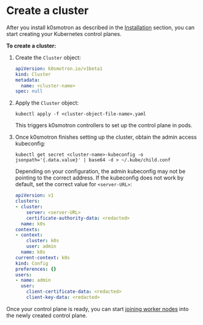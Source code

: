 # Create a cluster

After you install k0smotron as described in the [Installation](install.md)
section, you can start creating your Kubernetes control planes.

**To create a cluster:**

1. Create the `Cluster` object:

   ```yaml
   apiVersion: k0smotron.io/v1beta1
   kind: Cluster
   metadata:
     name: <cluster-name>
   spec: null
   ```

2. Apply the `Cluster` object:

   ```shell
   kubectl apply -f <cluster-object-file-name>.yaml
   ```

   This triggers k0smotron controllers to set up the control plane in pods.

3. Once k0smotron finishes setting up the cluster, obtain the admin access
   kubeconfig:

   ```shell
   kubectl get secret <cluster-name>-kubeconfig -o jsonpath='{.data.value}' | base64 -d > ~/.kube/child.conf
   ```

   Depending on your configuration, the admin kubeconfig may not be pointing
   to the correct address. If the kubeconfig does not work by default,
   set the correct value for `<server-URL>`:

   ```yaml
   apiVersion: v1
   clusters:
   - cluster:
       server: <server-URL>
       certificate-authority-data: <redacted>
     name: k0s
   contexts:
   - context:
       cluster: k0s
       user: admin
     name: k0s
   current-context: k0s
   kind: Config
   preferences: {}
   users:
   - name: admin
     user:
       client-certificate-data: <redacted>
       client-key-data: <redacted>
   ```

Once your control plane is ready, you can start [joining worker nodes](join-nodes.md)
into the newly created control plane.
